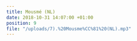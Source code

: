 ```yaml
---
title: Mousmé (NL)
date: 2018-10-31 14:07:00 +01:00
position: 9
file: "/uploads/7).%20Mousme%CC%81%20(NL).mp3"
---
```



